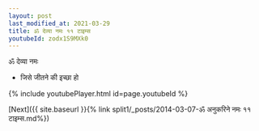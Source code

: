 ```yaml
---
layout: post
last_modified_at: 2021-03-29
title: ॐ देव्या नमः ११ टाइम्स
youtubeId: zodx1S9MXk0
---
```

 
 
 ॐ देव्या नमः  
 
 -  जिसे जीतने की इच्छा हो 
 
  
 
  
 
 
 
 
 
 


{% include youtubePlayer.html id=page.youtubeId %}
 
[Next]({{ site.baseurl }}{% link  split1/_posts/2014-03-07-ॐ अनुकरिने नमः ११ टाइम्स.md%})
 
